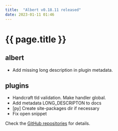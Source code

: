 ```yaml
---
title:  "Albert v0.18.11 released"
date: 2023-01-11 01:46
---
```


# {{ page.title }}

## albert

* Add missing long description in plugin metadata.

## plugins

* Handcraft tld validation. Make handler global.
* Add metadata LONG_DESCRIPTON to docs
* [py] Create site-packages dir if necessary
* Fix open snippet

Check the [GitHub repositories](https://github.com/albertlauncher/albert/commits/v0.18.11) for details.
